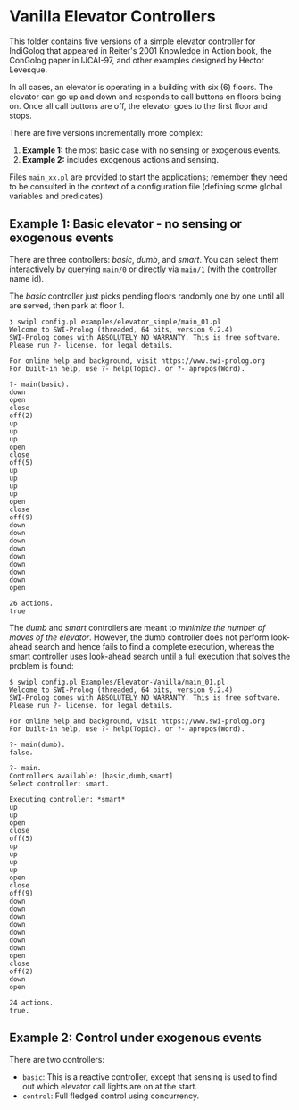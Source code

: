 # Vanilla Elevator Controllers

This folder contains five versions of a simple elevator controller for IndiGolog that appeared in Reiter's 2001 Knowledge in Action book, the ConGolog paper in IJCAI-97, and other examples designed by Hector Levesque.

In all cases, an elevator is operating in a building with six (6) floors.  The elevator can go up and down and responds to call buttons on floors being on. Once all call buttons are off, the elevator goes to the first floor and stops.

There are five versions incrementally more complex:

1. **Example 1:** the most basic case with no sensing or exogenous events.
3. **Example 2:** includes exogenous actions and sensing.

Files `main_xx.pl` are provided to start the applications; remember they need to be consulted in the context of a configuration file (defining some global variables and predicates).

## Example 1: Basic elevator - no sensing or exogenous events

There are three controllers: _basic_, _dumb_, and _smart_. You can select them interactively by querying `main/0` or directly via `main/1` (with the controller name id).

The _basic_ controller just picks pending floors randomly one by one until all are served, then park at floor 1.

```shell
❯ swipl config.pl examples/elevator_simple/main_01.pl
Welcome to SWI-Prolog (threaded, 64 bits, version 9.2.4)
SWI-Prolog comes with ABSOLUTELY NO WARRANTY. This is free software.
Please run ?- license. for legal details.

For online help and background, visit https://www.swi-prolog.org
For built-in help, use ?- help(Topic). or ?- apropos(Word).

?- main(basic).
down
open
close
off(2)
up
up
up
open
close
off(5)
up
up
up
up
open
close
off(9)
down
down
down
down
down
down
down
down
open

26 actions.
true
```

The _dumb_ and _smart_ controllers are meant to _minimize the number of moves of the elevator_. However, the dumb controller does not perform look-ahead search and hence fails to find a complete execution, whereas the smart controller uses look-ahead search until a full execution that solves the problem is found:

```shell
$ swipl config.pl Examples/Elevator-Vanilla/main_01.pl
Welcome to SWI-Prolog (threaded, 64 bits, version 9.2.4)
SWI-Prolog comes with ABSOLUTELY NO WARRANTY. This is free software.
Please run ?- license. for legal details.

For online help and background, visit https://www.swi-prolog.org
For built-in help, use ?- help(Topic). or ?- apropos(Word).

?- main(dumb).
false.

?- main.
Controllers available: [basic,dumb,smart]
Select controller: smart.

Executing controller: *smart*
up
up
open
close
off(5)
up
up
up
up
open
close
off(9)
down
down
down
down
down
down
down
open
close
off(2)
down
open

24 actions.
true.
```

## Example 2: Control under exogenous events

There are two controllers:

* `basic`: This is a reactive controller, except that sensing is used to find out which elevator call lights are on at the start.
* `control`: Full fledged control using concurrency.